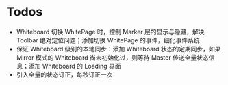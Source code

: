 # Todos

- Whiteboard 切换 WhitePage 时，控制 Marker 层的显示与隐藏，解决 Toolbar 绝对定位问题；添加切换 WhitePage 的事件，细化事件系统
- 保证 Whiteboard 级别的本地同步：添加 Whiteboard 状态的定期同步，如果 Mirror 模式的 Whiteboard 尚未初始化过，则等待 Master 传送全量状态信息；添加 Whiteboard 的 Loading 界面
- 引入全量的状态订正，每秒订正一次
